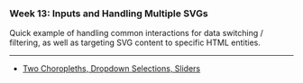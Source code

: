 ### Week 13: Inputs and Handling Multiple SVGs

Quick example of handling common interactions for data switching / filtering, as well as targeting SVG content to specific HTML entities.

-----

- [Two Choropleths, Dropdown Selections, Sliders](multichoro.md)
